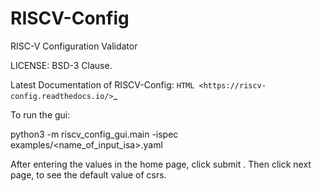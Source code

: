 RISCV-Config
==============

RISC-V Configuration Validator 

LICENSE: BSD-3 Clause.

Latest Documentation of RISCV-Config: `HTML <https://riscv-config.readthedocs.io/>`_

To run the gui:

python3 -m riscv_config_gui.main -ispec examples/<name_of_input_isa>.yaml

After entering the values in the home page, click submit .
Then click next page, to see the default value of csrs.

